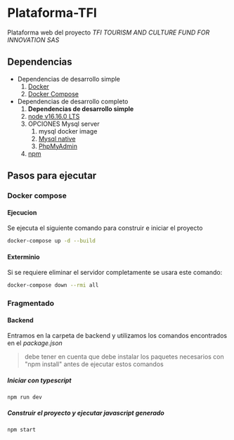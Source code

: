 # Plataforma-TFI
Plataforma web del proyecto _TFI TOURISM AND CULTURE FUND
FOR INNOVATION SAS_

## Dependencias
- Dependencias de desarrollo simple
	1. [Docker](https://www.docker.com/)
	2. [Docker Compose](https://docs.docker.com/compose/)
- Dependencias de desarrollo completo
	1. **Dependencias de desarrollo simple**
	2. [node v16.16.0 LTS](https://nodejs.org/en/blog/release/v16.16.0)
	3. OPCIONES Mysql server
		1. mysql docker image
		2. [Mysql native](https://www.digitalocean.com/community/tutorials/how-to-install-mysql-on-ubuntu-20-04-es)
		3. [PhpMyAdmin](https://www.phpmyadmin.net/)
	4. [npm](https://www.npmjs.com/)

## Pasos para ejecutar

### Docker compose

#### Ejecucion
Se ejecuta el siguiente comando para construir e iniciar el proyecto

```bash
docker-compose up -d --build
```

#### Exterminio
Si se requiere eliminar el servidor completamente se usara este comando:

```bash
docker-compose down --rmi all
```

### Fragmentado

#### Backend

Entramos en la carpeta de backend y utilizamos los comandos encontrados en el *package.json*

> debe tener en cuenta que debe instalar los paquetes necesarios con "npm install" antes de ejecutar estos comandos

##### Iniciar con typescript
```
npm run dev
```

##### Construir el proyecto y ejecutar javascript generado
```
npm start
```
